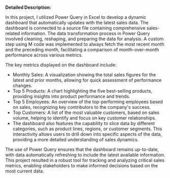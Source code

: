 **Detailed Description:**

In this project, I utilized Power Query in Excel to develop a dynamic dashboard that automatically updates with the latest sales data. The dashboard is connected to a source file containing comprehensive sales-related information. The data transformation process in Power Query involved cleaning, reshaping, and preparing the data for analysis. A custom step using M code was implemented to always fetch the most recent month and the preceding month, facilitating a comparison of month-over-month performance across various metrics.

The key metrics displayed on the dashboard include:

- Monthly Sales: A visualization showing the total sales figures for the latest and prior months, allowing for quick assessment of performance changes.
- Top 5 Products: A chart highlighting the five best-selling products, providing insights into product performance and trends.
- Top 5 Employees: An overview of the top-performing employees based on sales, recognizing key contributors to the company's success.
- Top Customers: A list of the most valuable customers, based on sales volume, helping to identify and focus on key customer relationships.
- The dashboard also features the capability to slice data by different categories, such as product lines, regions, or customer segments. This interactivity allows users to drill down into specific aspects of the data, providing a more detailed understanding of sales dynamics.

The use of Power Query ensures that the dashboard remains up-to-date, with data automatically refreshing to include the latest available information. This project resulted in a robust tool for tracking and analyzing critical sales metrics, enabling stakeholders to make informed decisions based on the most current data.
